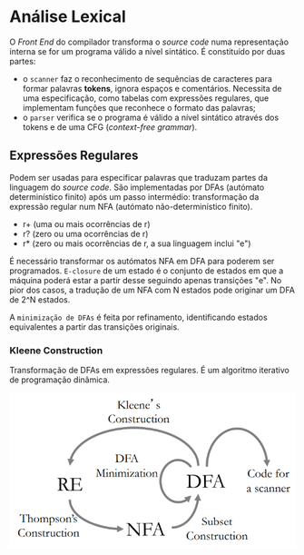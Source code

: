 # Análise Lexical

O *Front End* do compilador transforma o *source code* numa representação interna se for um programa válido a nível sintático. É constituído por duas partes:

- o `scanner` faz o reconhecimento de sequências de caracteres para formar palavras **tokens**, ignora espaços e comentários. Necessita de uma especificação, como tabelas com expressões regulares, que implementam funções que reconhece o formato das palavras;
- o `parser` verifica se o programa é válido a nível sintático através dos tokens e de uma CFG (*context-free grammar*).   

## Expressões Regulares

Podem ser usadas para especificar palavras que traduzam partes da linguagem do *source code*. São implementadas por DFAs (autómato determinístico finito) após um passo intermédio: transformação da expressão regular num NFA (autómato não-determinístico finito).

- r+ (uma ou mais ocorrências de r)
- r? (zero ou uma ocorrências de r)
- r* (zero ou mais ocorrências de r, a sua linguagem inclui "e")

É necessário transformar os autómatos NFA em DFA para poderem ser programados. `E-closure` de um estado é o conjunto de estados em que a máquina poderá estar a partir desse seguindo apenas transições "e". No pior dos casos, a tradução de um NFA com N estados pode originar um DFA de 2^N estados.

A `minimização de DFAs` é feita por refinamento, identificando estados equivalentes a partir das transições originais.

### Kleene Construction

Transformação de DFAs em expressões regulares. É um algoritmo iterativo de programação dinâmica. 

![Lexical](../Images/Lexical.png)